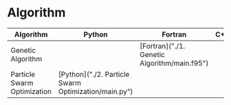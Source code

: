 # Algorithm

| Algorithm | Python | Fortran | C++ | Other |
| ----------|--------|---------|-----|-------|
| Genetic Algorithm           ||[Fortran]("./1. Genetic Algorithm/main.f95")|||
| Particle Swarm Optimization |[Python]("./2. Particle Swarm Optimization/main.py")||||
